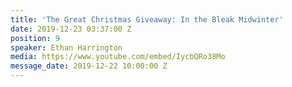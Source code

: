 ```yaml
---
title: 'The Great Christmas Giveaway: In the Bleak Midwinter'
date: 2019-12-23 03:37:00 Z
position: 9
speaker: Ethan Harrington
media: https://www.youtube.com/embed/IycbQRo38Mo
message_date: 2019-12-22 10:00:00 Z
---
```


